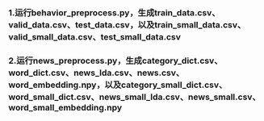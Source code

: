 ### 1.运行behavior_preprocess.py，生成train_data.csv、valid_data.csv、test_data.csv，以及train_small_data.csv、valid_small_data.csv、test_small_data.csv
### 2.运行news_preprocess.py，生成category_dict.csv、word_dict.csv、news_lda.csv、news.csv、word_embedding.npy，以及category_small_dict.csv、word_small_dict.csv、news_small_lda.csv、news_small.csv、word_small_embedding.npy
